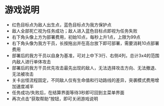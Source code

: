 # 游戏说明

- 红色目标点为敌人出生点，蓝色目标点为我方保护点
- 敌人全部死亡视为任务成功；敌人进入蓝色目标点即视为任务失败
- 右下角头像上方为部署费用，初始10点，每秒上升1点，上限为99点
- 右下角头像为我方干员，长按拖出并在高台放下即可部署，需要消耗10点部署费用
- 部署后的我方干员以自身为基准，可对上中下3行、右侧4列，总计3x4的范围内敌人进行单体攻击
- 部署后的我方干员优先攻击最先出现的敌人，无法选择攻击方向、无法撤退、无法被攻击
- 关卡出怪流程固定，不同敌人仅有生命值和行动路线的差异，突袭模式费用增加速度减半
- 任务成功/失败后，在结算界面等待3秒即可回到主菜单界面
- 再次点击“获取帮助”按钮，即可关闭游戏说明